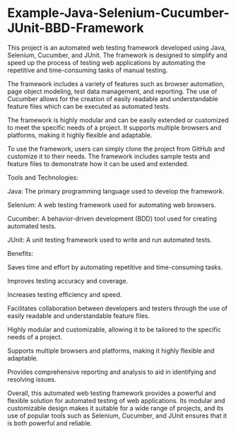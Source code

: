 # Example-Java-Selenium-Cucumber-JUnit-BBD-Framework
This project is an automated web testing framework developed using Java, Selenium, Cucumber, and JUnit. The framework is designed to simplify and speed up the process of testing web applications by automating the repetitive and time-consuming tasks of manual testing.

The framework includes a variety of features such as browser automation, page object modeling, test data management, and reporting. The use of Cucumber allows for the creation of easily readable and understandable feature files which can be executed as automated tests.

The framework is highly modular and can be easily extended or customized to meet the specific needs of a project. It supports multiple browsers and platforms, making it highly flexible and adaptable.

To use the framework, users can simply clone the project from GitHub and customize it to their needs. The framework includes sample tests and feature files to demonstrate how it can be used and extended.

Tools and Technologies:

Java: The primary programming language used to develop the framework.

Selenium: A web testing framework used for automating web browsers.

Cucumber: A behavior-driven development (BDD) tool used for creating automated tests.

JUnit: A unit testing framework used to write and run automated tests.

Benefits:

Saves time and effort by automating repetitive and time-consuming tasks.

Improves testing accuracy and coverage.

Increases testing efficiency and speed.

Facilitates collaboration between developers and testers through the use of easily readable and understandable feature files.

Highly modular and customizable, allowing it to be tailored to the specific needs of a project.

Supports multiple browsers and platforms, making it highly flexible and adaptable.

Provides comprehensive reporting and analysis to aid in identifying and resolving issues.

Overall, this automated web testing framework provides a powerful and flexible solution for automated testing of web applications. Its modular and customizable design makes it suitable for a wide range of projects, and its use of popular tools such as Selenium, Cucumber, and JUnit ensures that it is both powerful and reliable.
